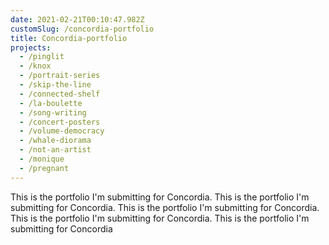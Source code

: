 ```yaml
---
date: 2021-02-21T00:10:47.982Z
customSlug: /concordia-portfolio
title: Concordia-portfolio
projects:
  - /pinglit
  - /knox
  - /portrait-series
  - /skip-the-line
  - /connected-shelf
  - /la-boulette
  - /song-writing
  - /concert-posters
  - /volume-democracy
  - /whale-diorama
  - /not-an-artist
  - /monique
  - /pregnant
---
```


This is the portfolio I'm submitting for Concordia. This is the portfolio I'm submitting for Concordia. This is the portfolio I'm submitting for Concordia. This is the portfolio I'm submitting for Concordia. This is the portfolio I'm submitting for Concordia
